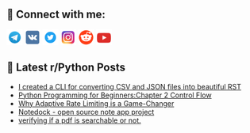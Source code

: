 ## 🔎 Connect with me:
[<img src="https://github.com/bullbesh/bullbesh/blob/main/images/Telegram.png" width="32" height="32" />](https://t.me/bullbesh)
[<img src="https://github.com/bullbesh/bullbesh/blob/main/images/VK.png" width="32" height="32" />](https://vk.com/bullbesh)
[<img src="https://github.com/bullbesh/bullbesh/blob/main/images/Twitter.png" width="32" height="32" />](https://twitter.com/bullbesh1)
[<img src="https://github.com/bullbesh/bullbesh/blob/main/images/Instagram.png" width="32" height="32" />](https://www.instagram.com/bullbesh)
[<img src="https://github.com/bullbesh/bullbesh/blob/main/images/Reddit.png" width="32" height="32" />](https://www.reddit.com/user/bullbesh)
[<img src="https://github.com/bullbesh/bullbesh/blob/main/images/YouTube.png" width="32" height="32" />](https://www.youtube.com/channel/UCtfjRs6uzgq5mfm8S06WTcg)

## 📕 Latest r/Python Posts
<!-- BLOG-POST-LIST:START -->
- [I created a CLI for converting CSV and JSON files into beautiful RST](https://www.reddit.com/r/Python/comments/153a87o/i_created_a_cli_for_converting_csv_and_json_files/)
- [Python Programming for Beginners:Chapter 2 Control Flow](https://www.reddit.com/r/Python/comments/153a87v/python_programming_for_beginnerschapter_2_control/)
- [Why Adaptive Rate Limiting is a Game-Changer](https://www.reddit.com/r/Python/comments/1533vpt/why_adaptive_rate_limiting_is_a_gamechanger/)
- [Notedock - open source note app project](https://www.reddit.com/r/Python/comments/1533uvk/notedock_open_source_note_app_project/)
- [verifying if a pdf is searchable or not.](https://www.reddit.com/r/Python/comments/1532r2u/verifying_if_a_pdf_is_searchable_or_not/)
<!-- BLOG-POST-LIST:END -->
